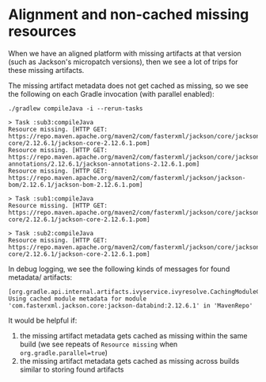 # Alignment and non-cached missing resources

When we have an aligned platform with missing artifacts at that version (such as Jackson's micropatch versions), then we see a lot of trips for these missing artifacts.

The missing artifact metadata does not get cached as missing, so we see the following on each Gradle invocation (with parallel enabled):
```
./gradlew compileJava -i --rerun-tasks
```

```
> Task :sub3:compileJava
Resource missing. [HTTP GET: https://repo.maven.apache.org/maven2/com/fasterxml/jackson/core/jackson-core/2.12.6.1/jackson-core-2.12.6.1.pom]
Resource missing. [HTTP GET: https://repo.maven.apache.org/maven2/com/fasterxml/jackson/core/jackson-annotations/2.12.6.1/jackson-annotations-2.12.6.1.pom]
Resource missing. [HTTP GET: https://repo.maven.apache.org/maven2/com/fasterxml/jackson/jackson-bom/2.12.6.1/jackson-bom-2.12.6.1.pom]

> Task :sub1:compileJava
Resource missing. [HTTP GET: https://repo.maven.apache.org/maven2/com/fasterxml/jackson/core/jackson-core/2.12.6.1/jackson-core-2.12.6.1.pom]

> Task :sub2:compileJava
Resource missing. [HTTP GET: https://repo.maven.apache.org/maven2/com/fasterxml/jackson/core/jackson-core/2.12.6.1/jackson-core-2.12.6.1.pom]
```

In debug logging, we see the following kinds of messages for found metadata/ artifacts:
```
[org.gradle.api.internal.artifacts.ivyservice.ivyresolve.CachingModuleComponentRepository] Using cached module metadata for module 'com.fasterxml.jackson.core:jackson-databind:2.12.6.1' in 'MavenRepo'
```

It would be helpful if:

1. the missing artifact metadata gets cached as missing within the same build (we see repeats of `Resource missing` when `org.gradle.parallel=true`)
2. the missing artifact metadata gets cached as missing across builds similar to storing found artifacts
